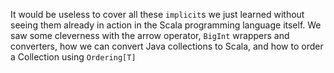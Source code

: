 It would be useless to cover all these `implicit`s we just learned without seeing them already in action in the Scala programming language itself. We saw some cleverness with the arrow operator, `BigInt` wrappers and converters, how we can convert Java collections to Scala, and how to order a Collection using `Ordering[T]`
